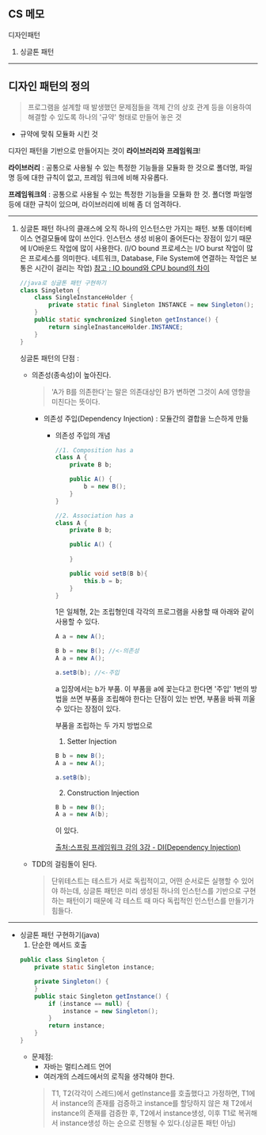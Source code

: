 CS 메모
--- 
디자인패턴
   1. 싱글톤 패턴
-----
디자인 패턴의 정의
---
> 프로그램을 설계할 때 발생했던 문제점들을 객체 간의 상호 관계 등을 이용하여 해결할 수 있도록 하나의 '규약' 형태로 만들어 놓은 것

* 규약에 맞춰 모듈화 시킨 것

디자인 패턴을 기반으로 만들어지는 것이 **라이브러리와** **프레임워크**!

**라이브러리** : 
공통으로 사용될 수 있는 특정한 기능들을 모듈화 한 것으로 폴더명, 파일명 등에 대한 규칙이 없고, 프레임 워크에 비해 자유롭다.

**프레임워크의** : 
공통으로 사용될 수 있는 특정한 기능들을 모듈화 한 것. 폴더명 파일명 등에 대한 규칙이 있으며, 라이브러리에 비해 좀 더 엄격하다.

----

1. 싱글톤 패턴 
하나의 클래스에 오직 하나의 인스턴스만 가지는 패턴. 보통 데이터베이스 연결모듈에 많이 쓰인다.
인스턴스 생성 비용이 줄어든다는 장점이 있기 때문에 I/O바운드 작업에 많이 사용한다. 
(I/O bound 프로세스는 I/O burst 작업이 많은 프로세스를 의미한다. 네트워크, Database, File System에 연결하는 작업은 보통은 시간이 걸리는 작업)
[참고 : IO bound와 CPU bound의 차이](https://blog.naver.com/ding-dong/222623232879)

    ```java
    //java로 싱글톤 패턴 구현하기 
    class Singleton {
        class SingleInstanceHolder {
            private static final Singleton INSTANCE = new Singleton();
        }
        public static synchronized Singleton getInstance() {
            return singleInastanceHolder.INSTANCE;
        }
    }
    ```
    싱글톤 패턴의 단점 :
    * 의존성(종속성)이 높아진다.
        > 'A가 B를 의존한다'는 말은 의존대상인 B가 변하면 그것이 A에 영향을 미친다는 뜻이다.
        * 의존성 주입(Dependency Injection) : 모듈간의 결합을 느슨하게 만듦
          * 의존성 주입의 개념
            ```java
            //1. Composition has a
            class A {
                private B b;

                public A() {
                    b = new B();
                }
            }
            ```
            ```java
            //2. Association has a
            class A {
                private B b;

                public A() {
                    
                }

                public void setB(B b){
                    this.b = b;
                }
            }
            ```
            1은 일체형, 2는 조립형인데 각각의 프로그램을 사용할 때 아래와 같이 사용할 수 있다.
            ```java
            A a = new A();
            ```
            ```java
            B b = new B(); //<-의존성
            A a = new A();

            a.setB(b); //<-주입 
            ```
            a 입장에서는 b가 부품. 이 부품을 a에 꽂는다고 한다면 '주입'
            1번의 방법을 쓰면 부품을 조립해야 한다는 단점이 있는 반면, 부품을 바꿔 끼울 수 있다는 장점이 있다.

            부품을 조립하는 두 가지 방법으로
            1. Setter Injection
            ```java
            B b = new B();
            A a = new A();

            a.setB(b);
            ```
            2. Construction Injection
            ```java
            B b = new B();
            A a = new A(b);
            ```
            이 있다.

            [출처:스프링 프레임워크 강의 3강 - DI(Dependency Injection)](https://www.youtube.com/watch?v=WjsDN_aFfyw)

    * TDD의 걸림돌이 된다. 
        > 단위테스트는 테스트가 서로 독립적이고, 어떤 순서로든 실행할 수 있어야 하는데, 싱글톤 패턴은 미리 생성된 하나의 인스턴스를 기반으로 구현하는 패턴이기 때문에 각 테스트 때 마다 독립적인 인스턴스를 만들기가 힘들다.
----

* 싱글톤 패턴 구현하기(java)
    1. 단순한 메서드 호출
    ```java
    public class Singleton {
        private static Singleton instance;

        private Singleton() {
        }
        public staic Singleton getInstance() {
            if (instance == null) {
                instance = new Singleton();
            }
            return instance;
        }
    }
    ```
    * 문제점:
        - 자바는 멀티스레드 언어
        - 여러개의 스레드에서의 로직을 생각해야 한다. 
        > T1, T2(각각이 스레드)에서 getInstance를 호출했다고 가정하면, T1에서 instance의 존재를 검증하고 instance를 할당하지 않은 채 T2에서 instance의 존재를 검증한 후, T2에서 instance생성, 이후 T1로 복귀해서 instance생성 하는 순으로 진행될 수 있다.(싱글톤 패턴 아님)